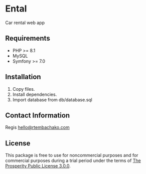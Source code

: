 # Ental

Car rental web app

## Requirements

- PHP >= 8.1
- MySQL 
- Symfony >= 7.0

## Installation

1. Copy files.
2. Install dependencies.
3. Import database from db/database.sql 


## Contact Information
   Regis
   hello@rtembachako.com

## License
This package is free to use for noncommercial purposes and for commercial purposes during a trial period under the terms of [The Prosperity Public License 3.0.0](LICENSE.md). 